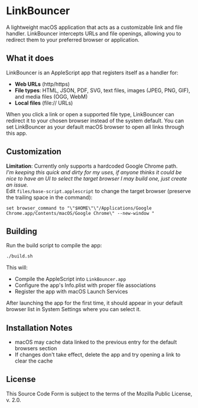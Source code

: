 # LinkBouncer

A lightweight macOS application that acts as a customizable link and file handler. LinkBouncer intercepts URLs and file openings, allowing you to redirect them to your preferred browser or application.

## What it does

LinkBouncer is an AppleScript app that registers itself as a handler for:
- **Web URLs** (http/https) 
- **File types**: HTML, JSON, PDF, SVG, text files, images (JPEG, PNG, GIF), and media files (OGG, WebM)
- **Local files** (file:// URLs)

When you click a link or open a supported file type, LinkBouncer can redirect it to your chosen browser instead of the system default. You can set LinkBouncer as your default macOS browser to open all links through this app.

## Customization

**Limitation**: Currently only supports a hardcoded Google Chrome path.  
*I'm keeping this quick and dirty for my uses, if anyone thinks it could be nice to have an UI to select the target browser I may build one, just create an issue.*  
Edit `files/base-script.applescript` to change the target browser (preserve the trailing space in the command):

```applescript
set browser_command to "\"$HOME\"\"/Applications/Google Chrome.app/Contents/macOS/Google Chrome\" --new-window "
```

## Building

Run the build script to compile the app:

```bash
./build.sh
```

This will:
- Compile the AppleScript into `LinkBouncer.app`
- Configure the app's Info.plist with proper file associations
- Register the app with macOS Launch Services

After launching the app for the first time, it should appear in your default browser list in System Settings where you can select it.

## Installation Notes

- macOS may cache data linked to the previous entry for the default browsers section
- If changes don't take effect, delete the app and try opening a link to clear the cache

## License

This Source Code Form is subject to the terms of the Mozilla Public License, v. 2.0.
